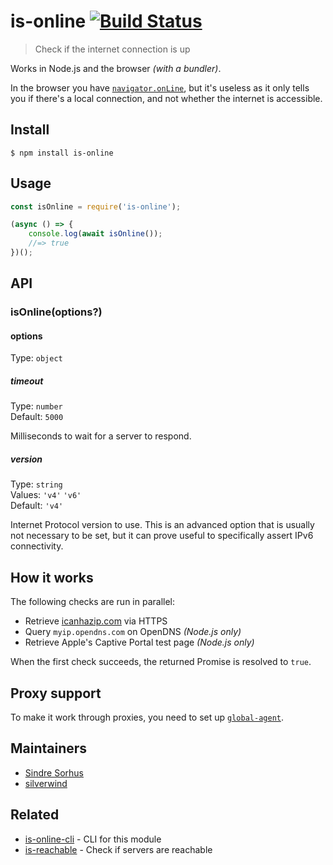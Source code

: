 # is-online [![Build Status](https://travis-ci.com/sindresorhus/is-online.svg?branch=master)](https://travis-ci.com/github/sindresorhus/is-online)

> Check if the internet connection is up

Works in Node.js and the browser *(with a bundler)*.

In the browser you have [`navigator.onLine`](https://developer.mozilla.org/en-US/docs/Web/API/NavigatorOnLine.onLine), but it's useless as it only tells you if there's a local connection, and not whether the internet is accessible.

## Install

```
$ npm install is-online
```

## Usage

```js
const isOnline = require('is-online');

(async () => {
	console.log(await isOnline());
	//=> true
})();
```

## API

### isOnline(options?)

#### options

Type: `object`

##### timeout

Type: `number`\
Default: `5000`

Milliseconds to wait for a server to respond.

##### version

Type: `string`\
Values: `'v4'` `'v6'`\
Default: `'v4'`

Internet Protocol version to use. This is an advanced option that is usually not necessary to be set, but it can prove useful to specifically assert IPv6 connectivity.

## How it works

The following checks are run in parallel:

- Retrieve [icanhazip.com](https://github.com/major/icanhaz) via HTTPS
- Query `myip.opendns.com` on OpenDNS *(Node.js only)*
- Retrieve Apple's Captive Portal test page *(Node.js only)*

When the first check succeeds, the returned Promise is resolved to `true`.

## Proxy support

To make it work through proxies, you need to set up [`global-agent`](https://github.com/gajus/global-agent).

## Maintainers

- [Sindre Sorhus](https://github.com/sindresorhus)
- [silverwind](https://github.com/silverwind)

## Related

- [is-online-cli](https://github.com/sindresorhus/is-online-cli) - CLI for this module
- [is-reachable](https://github.com/sindresorhus/is-reachable) - Check if servers are reachable
